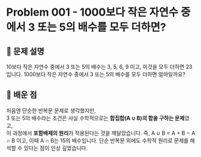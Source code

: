 # Problem 001 - 1000보다 작은 자연수 중에서 3 또는 5의 배수를 모두 더하면?

## 📝 문제 설명
10보다 작은 자연수 중에서 3 또는 5의 배수는 3, 5, 6, 9 이고, 이것을 모두 더하면 23입니다.
1000보다 작은 자연수 중에서 3 또는 5의 배수를 모두 더하면 얼마일까요?

## 🧠 배운 점
처음엔 단순한 반복문 문제로 생각했지만,  
3 또는 5의 배수라는 조건은 사실 수학적으로는 **합집합(A ∪ B)의 합을 구하는 문제**였고,  
이 과정에서 **포함배제의 원리**가 적용된다는 것을 깨달았습니다.
즉, A ∪ B = A + B − A ∩ B 이고, 이때 A ∩ B는 15의 배수입니다.
단순 반복문 외에도 수학적 원리로 문제를 해석할 수 있다는 점이 인상 깊었습니다.
